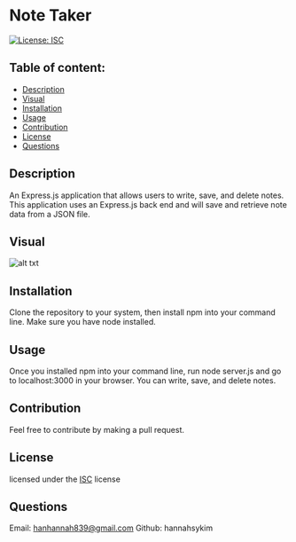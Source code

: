 
  # Note Taker

  [![License: ISC](https://img.shields.io/badge/License-ISC-blue.svg)](https://opensource.org/licenses/ISC)

  ## Table of content: 
  - [Description](#description)
  - [Visual](#visual)
  - [Installation](#installation)
  - [Usage](#usage)
  - [Contribution](#contribution)
  - [License](#license)
  - [Questions](#questions)

  ## Description <a id="description"></a>
  An Express.js application that allows users to write, save, and delete notes. This application uses an Express.js back end and will save and retrieve note data from a JSON file.


  ## Visual <a id="visual"></a>
 ![alt txt](../hw-11/Assets/Screen%20Shot%202022-12-17%20at%2012.22.57%20PM.png)

  ## Installation <a id="installation"></a>
  Clone the repository to your system, then install npm into your command line. Make sure you have node installed.

  ## Usage <a id="usage"></a>
  Once you installed npm into your command line, run node server.js and go to localhost:3000 in your browser. You can write, save, and delete notes.

  ## Contribution <a id="contribution"></a>
  Feel free to contribute by making a pull request.
  ## License <a id="license"></a>
  licensed under the [ISC](https://opensource.org/licenses/ISC) license
  ## Questions <a id="questions"></a>
  Email: hanhannah839@gmail.com
  Github: hannahsykim
  